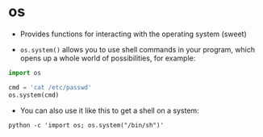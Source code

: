os
==

* Provides functions for interacting with the operating system (sweet)

* `os.system()` allows you to use shell commands in your program, which opens up a whole world of possibilities, for example:

```python
import os

cmd = 'cat /etc/passwd'
os.system(cmd)
```

* You can also use it like this to get a shell on a system: 

`python -c 'import os; os.system("/bin/sh")'`








